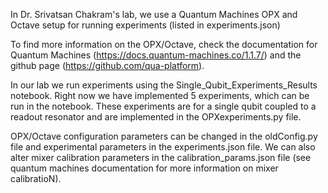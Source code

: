 In Dr. Srivatsan Chakram's lab, we use a Quantum Machines OPX and Octave setup for running experiments (listed in experiments.json)

To find more information on the OPX/Octave, check the documentation for Quantum Machines (https://docs.quantum-machines.co/1.1.7/)
and the github page (https://github.com/qua-platform).

In our lab we run experiments using the Single_Qubit_Experiments_Results notebook. Right now we have implemented 5 experiments, which
can be run in the notebook. These experiments are for a single qubit coupled to a readout resonator and are implemented in the 
OPXexperiments.py file.

OPX/Octave configuration parameters can be changed in the oldConfig.py file and experimental parameters in the experiments.json file.
We can also alter mixer calibration parameters in the calibration_params.json file (see quantum machines documentation for more
information on mixer calibratioN).
